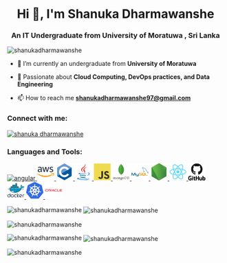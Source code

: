<h1 align="center">Hi 👋, I'm Shanuka Dharmawanshe</h1>
<h3 align="center">An IT Undergraduate from University of Moratuwa , Sri Lanka</h3>

<p align="left"> <img src="https://komarev.com/ghpvc/?username=shanukadharmawanshe&label=Profile%20views&color=0e75b6&style=flat" alt="shanukadharmawanshe" /> </p>

- 🔭 I’m currently an undergraduate from **University of Moratuwa**

- 🌱 Passionate about  **Cloud Computing, DevOps practices, and Data Engineering**

- 📫 How to reach me **shanukadharmawanshe97@gmail.com**

<h3 align="left">Connect with me:</h3>
<p align="left">
<a href="https://linkedin.com/in/shanuka dharmawanshe" target="blank"><img align="center" src="https://raw.githubusercontent.com/rahuldkjain/github-profile-readme-generator/master/src/images/icons/Social/linked-in-alt.svg" alt="shanuka dharmawanshe" height="30" width="40" /></a>
</p>

<h3 align="left">Languages and Tools:</h3>
<p align="left"> 
  <a href="https://angular.io" target="_blank" rel="noreferrer"> <img src="https://angular.io/assets/images/logos/angular/angular.svg" alt="angular" width="40" height="40"/> </a> 
  <a href="https://aws.amazon.com" target="_blank" rel="noreferrer"> <img src="https://raw.githubusercontent.com/devicons/devicon/master/icons/amazonwebservices/amazonwebservices-original-wordmark.svg" alt="aws" width="40" height="40"/> </a> 
  <a href="https://www.cprogramming.com/" target="_blank" rel="noreferrer"> <img src="https://raw.githubusercontent.com/devicons/devicon/master/icons/c/c-original.svg" alt="c" width="40" height="40"/> </a> 
  <a href="https://www.java.com" target="_blank" rel="noreferrer"> <img src="https://raw.githubusercontent.com/devicons/devicon/master/icons/java/java-original.svg" alt="java" width="40" height="40"/> </a> 
  <a href="https://developer.mozilla.org/en-US/docs/Web/JavaScript" target="_blank" rel="noreferrer"> <img src="https://raw.githubusercontent.com/devicons/devicon/master/icons/javascript/javascript-original.svg" alt="javascript" width="40" height="40"/> </a> 
  <a href="https://www.mongodb.com/" target="_blank" rel="noreferrer"> <img src="https://raw.githubusercontent.com/devicons/devicon/master/icons/mongodb/mongodb-original-wordmark.svg" alt="mongodb" width="40" height="40"/> </a> 
  <a href="https://www.mysql.com/" target="_blank" rel="noreferrer"> <img src="https://raw.githubusercontent.com/devicons/devicon/master/icons/mysql/mysql-original-wordmark.svg" alt="mysql" width="40" height="40"/> </a> 
  <a href="https://nodejs.org" target="_blank" rel="noreferrer"> <img src="https://raw.githubusercontent.com/devicons/devicon/master/icons/nodejs/nodejs-original.svg" alt="nodejs" width="40" height="40"/> </a> 
  <a href="https://react.dev/" target="_blank" rel="noreferrer"> <img src="https://raw.githubusercontent.com/devicons/devicon/master/icons/react/react-original.svg" alt="react" width="40" height="40"/> </a> 
  <a href="https://github.com/" target="_blank" rel="noreferrer"> <img src="https://raw.githubusercontent.com/devicons/devicon/master/icons/github/github-original-wordmark.svg" alt="github" width="40" height="40"/> </a> 
  <a href="https://www.docker.com/" target="_blank" rel="noreferrer"> <img src="https://raw.githubusercontent.com/devicons/devicon/master/icons/docker/docker-original-wordmark.svg" alt="docker" width="40" height="40"/> </a> 
  <a href="https://kubernetes.io/" target="_blank" rel="noreferrer"> <img src="https://raw.githubusercontent.com/devicons/devicon/master/icons/kubernetes/kubernetes-plain.svg" alt="kubernetes" width="40" height="40"/> </a> 
  <a href="https://www.oracle.com/" target="_blank" rel="noreferrer"> <img src="https://raw.githubusercontent.com/devicons/devicon/master/icons/oracle/oracle-original.svg" alt="oracle" width="40" height="40"/> </a> 
</p>

<p><img align="left" src="https://github-readme-stats.vercel.app/api/top-langs?username=shanukadharmawanshe&show_icons=true&locale=en&layout=compact" alt="shanukadharmawanshe" /></p>

<p>&nbsp;<img align="center" src="https://github-readme-stats.vercel.app/api?username=shanukadharmawanshe&show_icons=true&locale=en" alt="shanukadharmawanshe" /></p>

<p><img align="center" src="https://github-readme-streak-stats.herokuapp.com/?user=shanukadharmawanshe&" alt="shanukadharmawanshe" /></p>


<p><img align="left" src="https://github-readme-stats.vercel.app/api/top-langs?username=shanukadharmawanshe&show_icons=true&locale=en&layout=compact" alt="shanukadharmawanshe" /></p>

<p>&nbsp;<img align="center" src="https://github-readme-stats.vercel.app/api?username=shanukadharmawanshe&show_icons=true&locale=en" alt="shanukadharmawanshe" /></p>

<p><img align="center" src="https://github-readme-streak-stats.herokuapp.com/?user=shanukadharmawanshe&" alt="shanukadharmawanshe" /></p>



